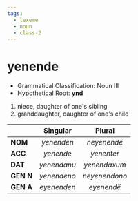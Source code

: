 ```yaml
---
tags:
  - lexeme
  - noun
  - class-2
---
```

# yenende

- Grammatical Classification: Noun III
- Hypothetical Root: **[ynd](lexicon/root/y/ynd.md)**

1. niece, daughter of one's sibling
2. granddaughter, daughter of one's child

|  | Singular | Plural |
| ---- | :--: | :--: |
| **NOM** | *yenenden* | *neyenendë* |
| **ACC** | *yenende* | *yenenter* |
| **DAT** | *yenendanu* | *yenendaxum* |
| **GEN N** | *yenendeno* | *neyenendono* |
| **GEN A** | *eyenenden* | *eyenendë* |
